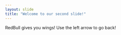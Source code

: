 ```yaml
---
layout: slide 
title: "Welcome to our second slide!"
---
```

RedBull gives you wings!
Use the left arrow to go back!
